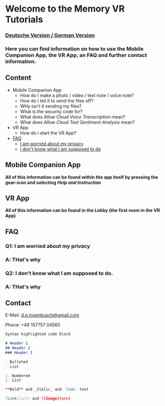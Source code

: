 # Welcome to the Memory VR Tutorials
### [Deutsche Version / German Version](https://github.com/TheRDavid/Memory-Mansion-VR-Landing-Site/edit/gh-pages/index.md)

### Here you can find information on how to use the Mobile Companion App, the VR App, an FAQ and further contact information.

## Content

- Mobile Companion App
  - How do I make a photo / video / text note / voice note?
  - How do I tell it to send the files off?
  - WHy isn't it sending my files?
  - What is the security code for?
  - What does _Allow Cloud Voice Transcription_ mean?
  - What does _Allow Cloud Text Sentiment Analysis_ mean?
- VR App
  - How do I start the VR App?
- [FAQ](#FAQ)
  - [I am worried about my privacy](#Q1)
  - [I don't know what I am supposed to do](#Q2)

## Mobile Companion App
**All of this information can be found within the app itself by pressing the gear-icon and selecting _Help and Instruction_**

## VR App
**All of this information can be found in the Lobby (the first room in the VR App)**

## FAQ

### Q1: I am worried about my privacy
### A: THat's why

### Q2: I don't know what I am supposed to do.
### A: THat's why


## Contact
E-Mail: d.p.rosenbusch@gmail.com

Phone: +49 157757 04560

```markdown
Syntax highlighted code block

# Header 1
## Header 2
### Header 3

- Bulleted
- List

1. Numbered
2. List

**Bold** and _Italic_ and `Code` text

[Link](url) and ![Image](src)
```
